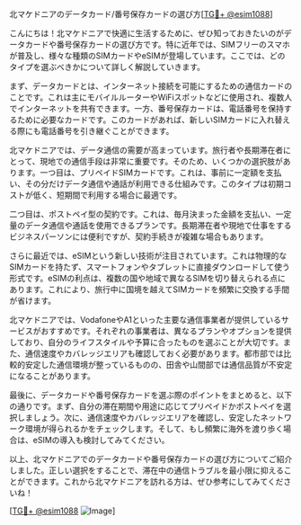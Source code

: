 北マケドニアのデータカード/番号保存カードの選び方[[TG💪+ @esim1088](https://t.me/s/esim1088)]

こんにちは！北マケドニアで快適に生活するために、ぜひ知っておきたいのがデータカードや番号保存カードの選び方です。特に近年では、SIMフリーのスマホが普及し、様々な種類のSIMカードやeSIMが登場しています。ここでは、どのタイプを選ぶべきかについて詳しく解説していきます。

まず、データカードとは、インターネット接続を可能にするための通信カードのことです。これは主にモバイルルーターやWiFiスポットなどに使用され、複数人でインターネットを共有できます。一方、番号保存カードは、電話番号を保持するために必要なカードです。このカードがあれば、新しいSIMカードに入れ替える際にも電話番号を引き継ぐことができます。

北マケドニアでは、データ通信の需要が高まっています。旅行者や長期滞在者にとって、現地での通信手段は非常に重要です。そのため、いくつかの選択肢があります。一つ目は、プリペイドSIMカードです。これは、事前に一定額を支払い、その分だけデータ通信や通話が利用できる仕組みです。このタイプは初期コストが低く、短期間で利用する場合に最適です。

二つ目は、ポストペイ型の契約です。これは、毎月決まった金額を支払い、一定量のデータ通信や通話を使用できるプランです。長期滞在者や現地で仕事をするビジネスパーソンには便利ですが、契約手続きが複雑な場合もあります。

さらに最近では、eSIMという新しい技術が注目されています。これは物理的なSIMカードを持たず、スマートフォンやタブレットに直接ダウンロードして使う形式です。eSIMの利点は、複数の国や地域で異なるSIMを切り替えられる点にあります。これにより、旅行中に国境を越えてSIMカードを頻繁に交換する手間が省けます。

北マケドニアでは、VodafoneやA1といった主要な通信事業者が提供しているサービスがおすすめです。それぞれの事業者は、異なるプランやオプションを提供しており、自分のライフスタイルや予算に合ったものを選ぶことが大切です。また、通信速度やカバレッジエリアも確認しておく必要があります。都市部では比較的安定した通信環境が整っているものの、田舎や山間部では通信品質が不安定になることがあります。

最後に、データカードや番号保存カードを選ぶ際のポイントをまとめると、以下の通りです。まず、自分の滞在期間や用途に応じてプリペイドかポストペイを選択しましょう。次に、通信速度やカバレッジエリアを確認し、安定したネットワーク環境が得られるかをチェックします。そして、もし頻繁に海外を渡り歩く場合は、eSIMの導入も検討してみてください。

以上、北マケドニアでのデータカードや番号保存カードの選び方についてご紹介しました。正しい選択をすることで、滞在中の通信トラブルを最小限に抑えることができます。これから北マケドニアを訪れる方は、ぜひ参考にしてみてくださいね！

[[TG💪+ @esim1088](https://t.me/s/esim1088) ![Image](https://i.postimg.cc/Y0z9fWf4/image.png)]